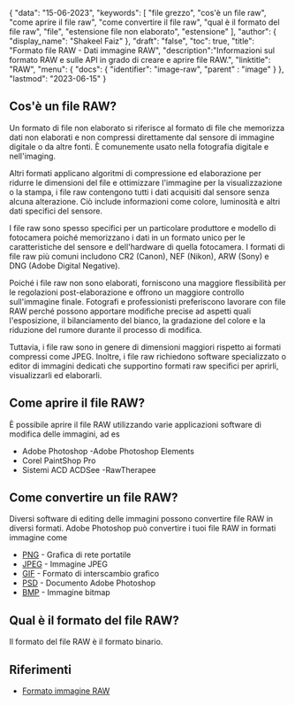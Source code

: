 {
"data": "15-06-2023",
  "keywords": [
"file grezzo",
"cos'è un file raw",
"come aprire il file raw",
"come convertire il file raw",
"qual è il formato del file raw",
"file",
"estensione file non elaborato",
"estensione"
],
  "author": {
"display_name": "Shakeel Faiz"
},
"draft": "false",
"toc": true,
"title": "Formato file RAW - Dati immagine RAW",
  "description":"Informazioni sul formato RAW e sulle API in grado di creare e aprire file RAW.",
"linktitle": "RAW",
  "menu": {
    "docs": {
      "identifier": "image-raw",
"parent" : "image"
}
},
"lastmod": "2023-06-15"
}

## Cos'è un file RAW?

Un formato di file non elaborato si riferisce al formato di file che memorizza dati non elaborati e non compressi direttamente dal sensore di immagine digitale o da altre fonti. È comunemente usato nella fotografia digitale e nell'imaging.

Altri formati applicano algoritmi di compressione ed elaborazione per ridurre le dimensioni del file e ottimizzare l'immagine per la visualizzazione o la stampa, i file raw contengono tutti i dati acquisiti dal sensore senza alcuna alterazione. Ciò include informazioni come colore, luminosità e altri dati specifici del sensore.

I file raw sono spesso specifici per un particolare produttore e modello di fotocamera poiché memorizzano i dati in un formato unico per le caratteristiche del sensore e dell'hardware di quella fotocamera. I formati di file raw più comuni includono CR2 (Canon), NEF (Nikon), ARW (Sony) e DNG (Adobe Digital Negative).

Poiché i file raw non sono elaborati, forniscono una maggiore flessibilità per le regolazioni post-elaborazione e offrono un maggiore controllo sull'immagine finale. Fotografi e professionisti preferiscono lavorare con file RAW perché possono apportare modifiche precise ad aspetti quali l'esposizione, il bilanciamento del bianco, la gradazione del colore e la riduzione del rumore durante il processo di modifica.

Tuttavia, i file raw sono in genere di dimensioni maggiori rispetto ai formati compressi come JPEG. Inoltre, i file raw richiedono software specializzato o editor di immagini dedicati che supportino formati raw specifici per aprirli, visualizzarli ed elaborarli.

## Come aprire il file RAW?

È possibile aprire il file RAW utilizzando varie applicazioni software di modifica delle immagini, ad es

- Adobe Photoshop
-Adobe Photoshop Elements
- Corel PaintShop Pro
- Sistemi ACD ACDSee
-RawTherapee

## Come convertire un file RAW?

Diversi software di editing delle immagini possono convertire file RAW in diversi formati. Adobe Photoshop può convertire i tuoi file RAW in formati immagine come

- [PNG](/it/image/png/) - Grafica di rete portatile
- [JPEG](/it/image/jpeg/) - Immagine JPEG
- [GIF](/it/image/gif/) - Formato di interscambio grafico
- [PSD](/it/image/psd/) - Documento Adobe Photoshop
- [BMP](/it/image/bmp/) - Immagine bitmap

## Qual è il formato del file RAW?

Il formato del file RAW è il formato binario.

## Riferimenti
* [Formato immagine RAW](https://en.wikipedia.org/wiki/Raw_image_format)

